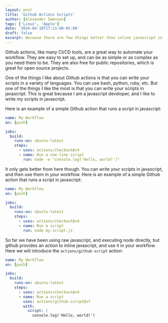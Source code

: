 ```yaml
---
layout: post
title: 'Github Actions Scripts'
author: [Alexander Swensen]
tags: ['Linux', 'Apple']
date: '2024-04-10T17:13:00-05:00'
draft: false
excerpt: Because there are few things better than inline javascript in your automations!
---
```


Github actions, like many CI/CD tools, are a great way to automate your workflow. They are easy to set up, and can be as simple or as complex as you need them to be. They are also free for public repositories, which is great for open source projects.

One of the things I like about Github actions is that you can write your scripts in a variety of languages. You can use bash, python, ruby, etc. But one of the things I like the most is that you can write your scripts in javascript. This is great because I am a javascript developer, and I like to write my scripts in javascript.

Here is an example of a simple Github action that runs a script in javascript:

```yaml
name: My Workflow
on: [push]

jobs:
  build:
    runs-on: ubuntu-latest
    steps:
      - uses: actions/checkout@v4
      - name: Run a one-line script
        run: node -e "console.log('Hello, world!')"
```

It only gets better from here though. You can write your scripts in javascript, and then use them in your workflow. Here is an example of a simple Github action that runs a script in javascript:

```yaml
name: My Workflow
on: [push]

jobs:
  build:
    runs-on: ubuntu-latest
    steps:
      - uses: actions/checkout@v4
      - name: Run a script
        run: node my-script.js
```

So far we have been using raw javascript, and executing node directly, but github provides an action to inline javascript, and use it in your workflow. Here we will introduce the `actions/github-script` action:

```yaml
name: My Workflow
on: [push]

jobs:
  build:
    runs-on: ubuntu-latest
    steps:
      - uses: actions/checkout@v4
      - name: Run a script
        uses: actions/github-script@v7
        with:
          script: |
            console.log('Hello, world!')
```

